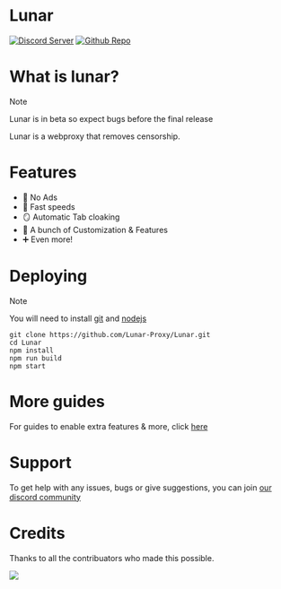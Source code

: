 # Lunar

[![Discord Server](https://skillicons.dev/icons?i=discord)](https://discord.gg/fuPtWjYuf8) [![Github Repo](https://skillicons.dev/icons?i=github)](https://github.com/Lunar-proxy/Lunar)

# What is lunar?

> [!NOTE]  
> Lunar is in beta so expect bugs before the final release

Lunar is a webproxy that removes censorship.

# Features

- 🚫 No Ads
- 🚀 Fast speeds
- 🪞 Automatic Tab cloaking
- 🎨 A bunch of Customization & Features
- ➕ Even more!

# Deploying

> [!NOTE]
> You will need to install [git](https://git-scm.com/downloads) and [nodejs](https://nodejs.org/en/download/prebuilt-installer)

```
git clone https://github.com/Lunar-Proxy/Lunar.git
cd Lunar
npm install
npm run build
npm start
```

# More guides

For guides to enable extra features & more, click [here](https://github.com/Lunar-proxy/Lunar/wiki)

# Support

To get help with any issues, bugs or give suggestions, you can join [our discord community](https://dsc.gg/golunar)

# Credits

Thanks to all the contribuators who made this possible.

<a href="https://github.com/lunar-proxy/lunar/graphs/contributors">
<img src="https://contrib.rocks/image?repo=lunar-proxy/lunar"/>
</a>

